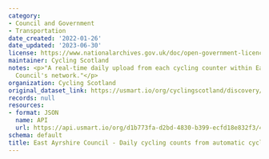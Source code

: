 ```yaml
---
category:
- Council and Government
- Transportation
date_created: '2022-01-26'
date_updated: '2023-06-30'
license: https://www.nationalarchives.gov.uk/doc/open-government-licence/version/3/
maintainer: Cycling Scotland
notes: <p>"A real-time daily upload from each cycling counter within East Ayrshire
  Council's network."</p>
organization: Cycling Scotland
original_dataset_link: https://usmart.io/org/cyclingscotland/discovery/discovery-view-detail/4469c4a8-51f0-4e53-8ee9-681b68403d41
records: null
resources:
- format: JSON
  name: API
  url: https://api.usmart.io/org/d1b773fa-d2bd-4830-b399-ecfd18e832f3/419c8ce9-9297-4b38-9cbd-341f0611b209/1/urql
schema: default
title: East Ayrshire Council - Daily cycling counts from automatic cycling counters
---
```

